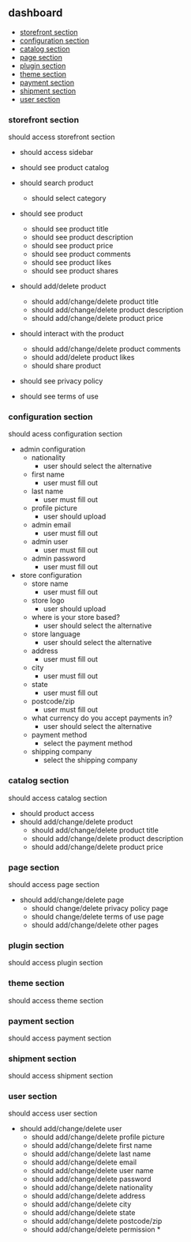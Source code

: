 ## dashboard
- [storefront section](#storefront-section)
- [configuration section](#configuration-section)
- [catalog section](#catalog-section)
- [page section](#page-section)
- [plugin section](#plugin-section)
- [theme section](#theme-section)
- [payment section](#payment-section)
- [shipment section](#shipment-section)
- [user section](#user-section)

### storefront section
should access storefront section
  * should access sidebar              
  
  * should see product catalog

  * should search product
    * should select category

  * should see product
    * should see product title
    * should see product description
    * should see product price
    * should see product comments
    * should see product likes
    * should see product shares

  * should add/delete product
    * should add/change/delete product title
    * should add/change/delete product description
    * should add/change/delete product price

  * should interact with the product
    * should add/change/delete product comments
    * should add/delete product likes
    * should share product

  * should see privacy policy        

  * should see terms of use        

### configuration section
should acess configuration section
* admin configuration
  * nationality
    * user should select the alternative
  * first name
    * user must fill out
  * last name
    * user must fill out
  * profile picture
    * user should upload
  * admin email
    * user must fill out
  * admin user
    * user must fill out
  * admin password
    * user must fill out
* store configuration
  * store name
    * user must fill out
  * store logo
    * user should upload
  * where is your store based?
    * user should select the alternative
  * store language
    * user should select the alternative
  * address
    * user must fill out
  * city
    * user must fill out
  * state
    * user must fill out
  * postcode/zip
    * user must fill out
  * what currency do you accept payments in?
    * user should select the alternative
  * payment method
    * select the payment method
  * shipping company
    * select the shipping company

### catalog section
should access catalog section
* should product access
* should add/change/delete product
  * should add/change/delete product title
  * should add/change/delete product description
  * should add/change/delete product price

### page section
should access page section
* should add/change/delete page
  * should change/delete privacy policy page
  * should change/delete terms of use page
  * should add/change/delete other pages

### plugin section
should access plugin section

### theme section
should access theme section

### payment section
should access payment section

### shipment section
should access shipment section

### user section
should access user section
* should add/change/delete user
  * should add/change/delete profile picture
  * should add/change/delete first name
  * should add/change/delete last name
  * should add/change/delete email
  * should add/change/delete user name
  * should add/change/delete password
  * should add/change/delete nationality
  * should add/change/delete address
  * should add/change/delete city
  * should add/change/delete state
  * should add/change/delete postcode/zip
  * should add/change/delete permission
    * 
 
